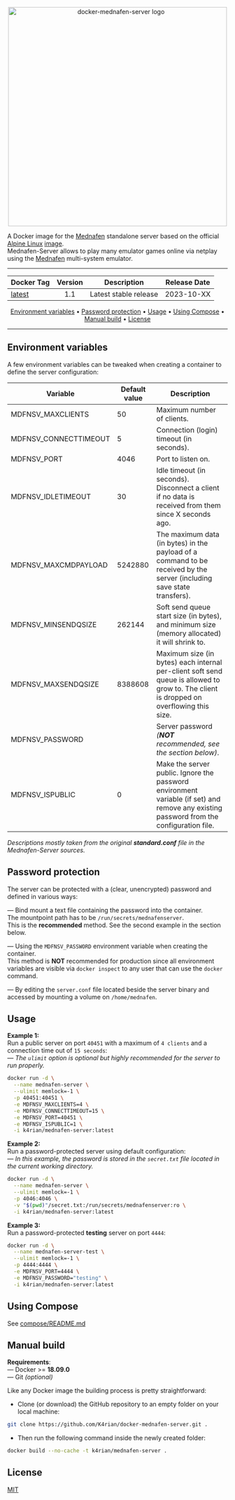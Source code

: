 <p align="center">
 <img alt="docker-mednafen-server logo" src="https://github.com/K4rian/docker-mednafen-server/blob/assets/icons/placeholder.svg" width=500 align="center">
</p>

A Docker image for the [Mednafen](https://mednafen.github.io/) standalone server based on the official [Alpine Linux](https://www.alpinelinux.org/) [image](https://hub.docker.com/_/alpine).
<br />
Mednafen-Server allows to play many emulator games online via netplay using the [Mednafen](https://mednafen.github.io/) multi-system emulator.

---
<div align="center">

| Docker Tag | Version | Description | Release Date |
| ---        | :---:   | ---         | :---:        |
| [latest](https://github.com/K4rian/docker-mednafen-server/blob/main/Dockerfile) | 1.1 | Latest stable release | 2023-10-XX |
</div>
<p align="center"><a href="#environment-variables">Environment variables</a> &bull; <a href="#password-protection">Password protection</a> &bull; <a href="#usage">Usage</a> &bull; <a href="#using-compose">Using Compose</a> &bull; <a href="#manual-build">Manual build</a> <!-- &bull; <a href="#see-also">See also</a> --> &bull; <a href="#license">License</a></p>

---
## Environment variables
A few environment variables can be tweaked when creating a container to define the server configuration:

Variable              | Default value  | Description 
---                   | ---            | ---
MDFNSV_MAXCLIENTS     | 50             | Maximum number of clients.
MDFNSV_CONNECTTIMEOUT | 5              | Connection (login) timeout (in seconds).
MDFNSV_PORT           | 4046           | Port to listen on.
MDFNSV_IDLETIMEOUT    | 30             | Idle timeout (in seconds). Disconnect a client if no data is received from them since X seconds ago.
MDFNSV_MAXCMDPAYLOAD  | 5242880        | The maximum data (in bytes) in the payload of a command to be received by the server (including save state transfers).
MDFNSV_MINSENDQSIZE   | 262144         | Soft send queue start size (in bytes), and minimum size (memory allocated) it will shrink to.
MDFNSV_MAXSENDQSIZE   | 8388608        | Maximum size (in bytes) each internal per-client soft send queue is allowed to grow to. The client is dropped on overflowing this size.
MDFNSV_PASSWORD       |                | Server password *(__NOT__ recommended, see the section below)*.
MDFNSV_ISPUBLIC       | 0              | Make the server public. Ignore the password environment variable (if set) and remove any existing password from the configuration file.

*Descriptions mostly taken from the original __standard.conf__ file in the Mednafen-Server sources.*

## Password protection
The server can be protected with a (clear, unencrypted) password and defined in various ways:  

— Bind mount a text file containing the password into the container.  
The mountpoint path has to be `/run/secrets/mednafenserver`.   
This is the __recommended__ method. See the second example in the section below.

— Using the `MDFNSV_PASSWORD` environment variable when creating the container.   
This method is __NOT__ recommended for production since all environment variables are visible via `docker inspect` to any user that can use the `docker` command. 

— By editing the `server.conf` file located beside the server binary and accessed by mounting a volume on `/home/mednafen`.   

## Usage
__Example 1:__                                 
Run a public server on port `40451` with a maximum of `4 clients` and a connection time out of `15 seconds`:    
— *The `ulimit` option is optional but highly recommended for the server to run properly.* 
```bash
docker run -d \
  --name mednafen-server \
  --ulimit memlock=-1 \
  -p 40451:40451 \
  -e MDFNSV_MAXCLIENTS=4 \
  -e MDFNSV_CONNECTTIMEOUT=15 \
  -e MDFNSV_PORT=40451 \
  -e MDFNSV_ISPUBLIC=1 \
  -i k4rian/mednafen-server:latest
```

__Example 2:__                                     
Run a password-protected server using default configuration:   
— *In this example, the password is stored in the `secret.txt` file located in the current working directory.* 
```bash
docker run -d \
  --name mednafen-server \
  --ulimit memlock=-1 \
  -p 4046:4046 \
  -v "$(pwd)"/secret.txt:/run/secrets/mednafenserver:ro \
  -i k4rian/mednafen-server:latest
```

__Example 3:__                                     
Run a password-protected __testing__ server on port `4444`:   
```bash
docker run -d \
  --name mednafen-server-test \
  --ulimit memlock=-1 \
  -p 4444:4444 \
  -e MDFNSV_PORT=4444 \
  -e MDFNSV_PASSWORD="testing" \
  -i k4rian/mednafen-server:latest 
```

## Using Compose
See [compose/README.md](compose/README.md)

## Manual build
__Requirements__:                               
— Docker >= __18.09.0__                         
— Git *(optional)*

Like any Docker image the building process is pretty straightforward: 

- Clone (or download) the GitHub repository to an empty folder on your local machine:
```bash
git clone https://github.com/K4rian/docker-mednafen-server.git .
```

- Then run the following command inside the newly created folder:
```bash
docker build --no-cache -t k4rian/mednafen-server .
```
<!---
## See also
* __[Mednafen-Server Egg](https://github.com/K4rian/)__ — A custom egg of Mednafen-Server for the Pterodactyl Panel.
* __[Mednafen-Server Template](https://github.com/K4rian/)__ — A custom template of Mednafen-Server ready to deploy from the Portainer Web UI.
--->
## License
[MIT](LICENSE)